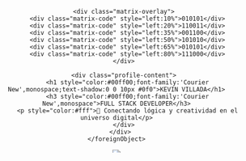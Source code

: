 <div align="center">
  <!-- Efecto Matrix Header con animación de lluvia de código -->
  <svg width="100%" height="300" xmlns="http://www.w3.org/2000/svg">
    <foreignObject width="100%" height="100%">
      <div xmlns="http://www.w3.org/1999/xhtml">
        <style>
          @keyframes matrix-fall {
            0% { transform: translateY(-100%); opacity: 0; }
            100% { transform: translateY(100vh); opacity: 0.8; }
          }
          .matrix-overlay {
            position: absolute;
            width: 100%;
            height: 300px;
            background: rgba(0, 20, 0, 0.9);
            overflow: hidden;
          }
          .matrix-code {
            position: absolute;
            color: #0f0;
            font-family: 'Courier New', monospace;
            font-size: 14px;
            animation: matrix-fall 5s linear infinite;
            text-shadow: 0 0 5px #0f0;
          }
          .profile-content {
            position: relative;
            z-index: 2;
            padding: 2rem;
          }
        </style>
        
        <div class="matrix-overlay">
          <div class="matrix-code" style="left:10%">010101</div>
          <div class="matrix-code" style="left:20%">110011</div>
          <div class="matrix-code" style="left:35%">001100</div>
          <div class="matrix-code" style="left:50%">101010</div>
          <div class="matrix-code" style="left:65%">010101</div>
          <div class="matrix-code" style="left:80%">111000</div>
        </div>
        
        <div class="profile-content">
          <h1 style="color:#00ff00;font-family:'Courier New',monospace;text-shadow:0 0 10px #0f0">KEVIN VILLADA</h1>
          <h3 style="color:#00ff00;font-family:'Courier New',monospace">FULL STACK DEVELOPER</h3>
          <p style="color:#fff">🔌 Conectando lógica y creatividad en el universo digital</p>
        </div>
      </div>
    </foreignObject>
  </svg>

  <!-- Badges dinámicos con animación -->
  <img src="https://readme-typing-svg.herokuapp.com?font=Consolas&color=00FF00&size=20&center=true&vCenter=true&width=800&lines=Tecnologías+Principales;React+%7C+Node.js+%7C+Python+%7C+AWS;Arquitecturas+Cloud+%7C+APIs+REST+%7C+Microservicios;Base+de+Datos+SQL+%7C+NoSQL+%7C+GraphQL"/>
</div>

<!-- Sección de Tecnologías con efecto hover -->
<div align="center">
  <h2 style="color:#00ff00;font-family:'Courier New',monospace">🛠 STACK TECNOLÓGICO</h2>
  <div style="display:grid;grid-template-columns:repeat(auto-fit, minmax(120px, 1fr));gap:1rem;padding:1rem">
    <img src="https://img.shields.io/badge/React-61DAFB?logo=react&logoColor=black&style=for-the-badge&labelColor=000"/>
    <img src="https://img.shields.io/badge/Node.js-339933?logo=node.js&logoColor=white&style=for-the-badge&labelColor=000"/>
    <img src="https://img.shields.io/badge/Python-3776AB?logo=python&logoColor=white&style=for-the-badge&labelColor=000"/>
    <img src="https://img.shields.io/badge/AWS-232F3E?logo=amazon-aws&logoColor=white&style=for-the-badge&labelColor=000"/>
    <img src="https://img.shields.io/badge/Docker-2496ED?logo=docker&logoColor=white&style=for-the-badge&labelColor=000"/>
    <img src="https://img.shields.io/badge/GraphQL-E10098?logo=graphql&logoColor=white&style=for-the-badge&labelColor=000"/>
  </div>
</div>

<!-- Sección de Estadísticas con tema oscuro -->
<div align="center">
  <h2 style="color:#00ff00;font-family:'Courier New',monospace">📊 MÉTRICAS DE CÓDIGO</h2>
  <img src="https://github-readme-stats.vercel.app/api?username=KevinVillada&theme=dark&show_icons=true&bg_color=0d1117&title_color=00ff00&icon_color=00ff00&text_color=fff"/>
  <img src="https://github-readme-stats.vercel.app/api/top-langs/?username=KevinVillada&layout=compact&theme=dark&bg_color=0d1117&title_color=00ff00"/>
</div>

<!-- Proyectos Destacados con tarjetas interactivas -->
<div align="center">
  <h2 style="color:#00ff00;font-family:'Courier New',monospace">🚀 PROYECTOS DESTACADOS</h2>
  <div style="display:grid;grid-template-columns:repeat(auto-fit, minmax(300px, 1fr));gap:2rem;padding:1rem">
    <div style="background:#001100;padding:1rem;border-radius:10px;border:1px solid #00ff00">
      <h3 style="color:#00ff00">Sistema E-commerce Cloud</h3>
      <p style="color:#fff">Microservicios con Node.js + React + AWS Lambda</p>
      <div style="margin-top:1rem">
        <a href="#"><img src="https://img.shields.io/badge/Código-00ff00?style=flat-square"/></a>
        <a href="#"><img src="https://img.shields.io/badge/Demo-00ff00?style=flat-square"/></a>
      </div>
    </div>
    
    <div style="background:#001100;padding:1rem;border-radius:10px;border:1px solid #00ff00">
      <h3 style="color:#00ff00">API de Machine Learning</h3>
      <p style="color:#fff">TensorFlow + FastAPI + Docker Swarm</p>
      <div style="margin-top:1rem">
        <a href="#"><img src="https://img.shields.io/badge/Documentación-00ff00?style=flat-square"/></a>
        <a href="#"><img src="https://img.shields.io/badge/API-00ff00?style=flat-square"/></a>
      </div>
    </div>
  </div>
</div>

<!-- Sección de Contacto con efectos glitch -->
<div align="center" style="margin:2rem 0">
  <h2 style="color:#00ff00;font-family:'Courier New',monospace">📡 CONECTA CONMIGO</h2>
  <div style="display:flex;gap:1rem;justify-content:center">
    <a href="mailto:contacto@kevinvillada.com">
      <img src="https://img.shields.io/badge/Email-00ff00?style=for-the-badge&logo=gmail"/>
    </a>
    <a href="https://linkedin.com/in/kevinvillada">
      <img src="https://img.shields.io/badge/LinkedIn-00ff00?style=for-the-badge&logo=linkedin"/>
    </a>
    <a href="https://kevinvillada.com">
      <img src="https://img.shields.io/badge/Portafolio-00ff00?style=for-the-badge&logo=internet-explorer"/>
    </a>
  </div>
</div>

<!-- Footer animado -->
<div align="center">
  <img src="https://capsule-render.vercel.app/api?type=waving&color=gradient&height=150&section=footer&animation=twinkling&fontColor=00ff00"/>
</div>
